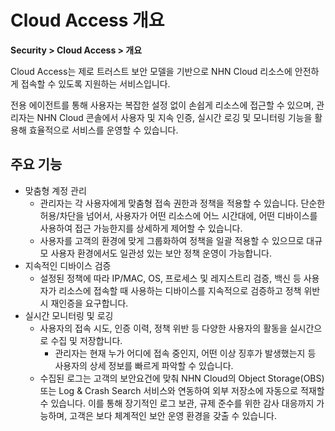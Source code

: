 # Cloud Access 개요

**Security > Cloud Access > 개요**

Cloud Access는 제로 트러스트 보안 모델을 기반으로 NHN Cloud 리소스에 안전하게 접속할 수 있도록 지원하는 서비스입니다.

전용 에이전트를 통해 사용자는 복잡한 설정 없이 손쉽게 리소스에 접근할 수 있으며, 관리자는 NHN Cloud 콘솔에서 사용자 및 지속 인증, 실시간 로깅 및 모니터링 기능을 활용해 효율적으로 서비스를 운영할 수 있습니다.

## 주요 기능

* 맞춤형 계정 관리
    * 관리자는 각 사용자에게 맞춤형 접속 권한과 정책을 적용할 수 있습니다. 단순한 허용/차단을 넘어서, 사용자가 어떤 리소스에 어느 시간대에, 어떤 디바이스를 사용하여 접근 가능한지를 상세하게 제어할 수 있습니다.
    * 사용자를 고객의 환경에 맞게 그룹화하여 정책을 일괄 적용할 수 있으므로 대규모 사용자 환경에서도 일관성 있는 보안 정책 운영이 가능합니다.
* 지속적인 디바이스 검증
    * 설정된 정책에 따라 IP/MAC, OS, 프로세스 및 레지스트리 검증, 백신 등 사용자가 리소스에 접속할 때 사용하는 디바이스를 지속적으로 검증하고 정책 위반 시 재인증을 요구합니다.
* 실시간 모니터링 및 로깅
    * 사용자의 접속 시도, 인증 이력, 정책 위반 등 다양한 사용자의 활동을 실시간으로 수집 및 저장합니다.
        * 관리자는 현재 누가 어디에 접속 중인지, 어떤 이상 징후가 발생했는지 등 사용자의 상세 정보를 빠르게 파악할 수 있습니다.
    * 수집된 로그는 고객의 보안요건에 맞춰 NHN Cloud의 Object Storage(OBS) 또는 Log & Crash Search 서비스와 연동하여 외부 저장소에 자동으로 적재할 수 있습니다. 이를 통해 장기적인 로그 보관, 규제 준수를 위한 감사 대응까지 가능하며, 고객은 보다 체계적인 보안 운영 환경을 갖출 수 있습니다.